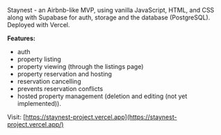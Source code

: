Staynest - an Airbnb-like MVP, using vanilla JavaScript, HTML, and CSS along with Supabase for auth, storage and the database (PostgreSQL). Deployed with Vercel.

<b>Features:</b> 
- auth
- property listing
- property viewing (through the listings page)
- property reservation and hosting
- reservation cancelling
- prevents reservation conflicts
- hosted property management (deletion and editing (not yet implemented)).

Visit: [https://staynest-project.vercel.app](https://staynest-project.vercel.app/)
